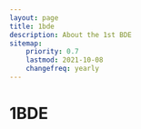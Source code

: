 ```yaml
---
layout: page
title: 1bde
description: About the 1st BDE
sitemap:
    priority: 0.7
    lastmod: 2021-10-08
    changefreq: yearly
---
```


# 1BDE